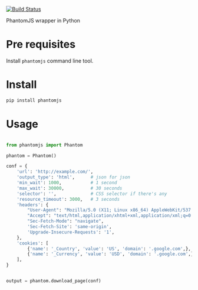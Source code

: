 [![Build Status](https://travis-ci.org/neurobin/phantomjspy.svg?branch=release)](https://travis-ci.org/neurobin/phantomjspy)

PhantomJS wrapper in Python

# Pre requisites

Install `phantomjs` command line tool.

# Install

```bash
pip install phantomjs
```

# Usage

```python

from phantomjs import Phantom

phantom = Phantom()

conf = {
    'url': 'http://example.com/',
    'output_type': 'html',      # json for json
    'min_wait': 1000,           # 1 second
    'max_wait': 30000,          # 30 seconds
    'selector': '',             # CSS selector if there's any
    'resource_timeout': 3000,   # 3 seconds
    'headers': {
        "User-Agent": "Mozilla/5.0 (X11; Linux x86_64) AppleWebKit/537.36 (KHTML, like Gecko) Chrome/76.0.3809.72 Safari/537.36",
        "Accept": "text/html,application/xhtml+xml,application/xml;q=0.9,image/webp,image/apng,*/*;q=0.8,application/signed-exchange;v=b3",
        "Sec-Fetch-Mode": "navigate",
        'Sec-Fetch-Site': 'same-origin',
        'Upgrade-Insecure-Requests': '1',
    },
    'cookies': [
        {'name': '_Country', 'value': 'US', 'domain': '.google.com',},
        {'name': '_Currency', 'value': 'USD', 'domain': '.google.com',},
    ],
}


output = phantom.download_page(conf)
```
